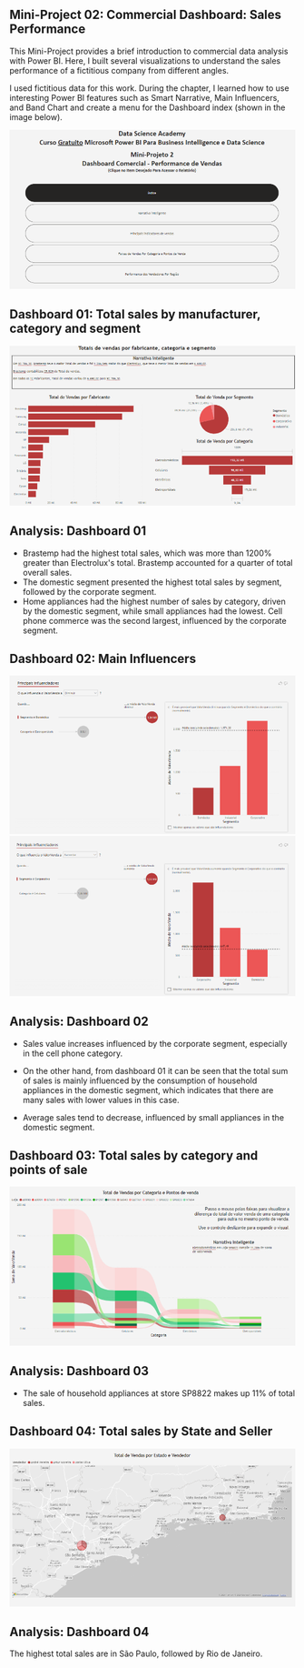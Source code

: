 ## Mini-Project 02: Commercial Dashboard: Sales Performance

This Mini-Project provides a brief introduction to commercial data analysis with Power BI. Here, I built several visualizations to understand the sales performance of a fictitious company from different angles.

I used fictitious data for this work. During the chapter, I learned how to use interesting Power BI features such as Smart Narrative, Main Influencers, and Band Chart and create a menu for the Dashboard index (shown in the image below).

![](MiniProject02_DB1.png)

## Dashboard 01: Total sales by manufacturer, category and segment

![](MiniProject02_DB2.png)

## Analysis: Dashboard 01

- Brastemp had the highest total sales, which was more than 1200% greater than Electrolux's total. Brastemp accounted for a quarter of total overall sales.
- The domestic segment presented the highest total sales by segment, followed by the corporate segment.
- Home appliances had the highest number of sales by category, driven by the domestic segment, while small appliances had the lowest. Cell phone commerce was the second largest, influenced by the corporate segment.

## Dashboard 02: Main Influencers

![](MiniProject02_DB3.png)
![](MiniProject02_DB3_1.png)

## Analysis: Dashboard 02

- Sales value increases influenced by the corporate segment, especially in the cell phone category.

- On the other hand, from dashboard 01 it can be seen that the total sum of sales is mainly influenced by the consumption of household appliances in the domestic segment, which indicates that there are many sales with lower values in this case.

- Average sales tend to decrease, influenced by small appliances in the domestic segment.

## Dashboard 03: Total sales by category and points of sale

![](MiniProject02_DB4.png)

## Analysis: Dashboard 03

- The sale of household appliances at store SP8822 makes up 11% of total sales.

## Dashboard 04: Total sales by State and Seller

![](MiniProject02_DB5.png)

## Analysis: Dashboard 04

The highest total sales are in São Paulo, followed by Rio de Janeiro.
